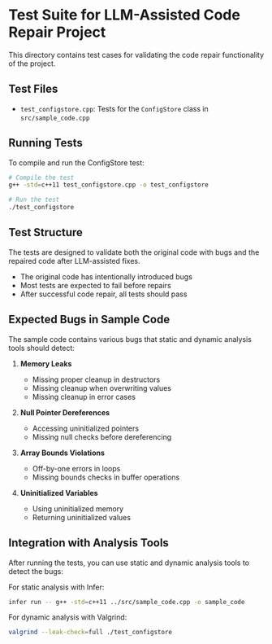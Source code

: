 # Test Suite for LLM-Assisted Code Repair Project

This directory contains test cases for validating the code repair functionality of the project.

## Test Files

- `test_configstore.cpp`: Tests for the `ConfigStore` class in `src/sample_code.cpp`

## Running Tests

To compile and run the ConfigStore test:

```bash
# Compile the test
g++ -std=c++11 test_configstore.cpp -o test_configstore

# Run the test
./test_configstore
```

## Test Structure

The tests are designed to validate both the original code with bugs and the repaired code after LLM-assisted fixes. 

- The original code has intentionally introduced bugs
- Most tests are expected to fail before repairs
- After successful code repair, all tests should pass

## Expected Bugs in Sample Code

The sample code contains various bugs that static and dynamic analysis tools should detect:

1. **Memory Leaks**
   - Missing proper cleanup in destructors
   - Missing cleanup when overwriting values
   - Missing cleanup in error cases

2. **Null Pointer Dereferences**
   - Accessing uninitialized pointers
   - Missing null checks before dereferencing

3. **Array Bounds Violations**
   - Off-by-one errors in loops
   - Missing bounds checks in buffer operations

4. **Uninitialized Variables**
   - Using uninitialized memory
   - Returning uninitialized values

## Integration with Analysis Tools

After running the tests, you can use static and dynamic analysis tools to detect the bugs:

For static analysis with Infer:
```bash
infer run -- g++ -std=c++11 ../src/sample_code.cpp -o sample_code
```

For dynamic analysis with Valgrind:
```bash
valgrind --leak-check=full ./test_configstore
``` 